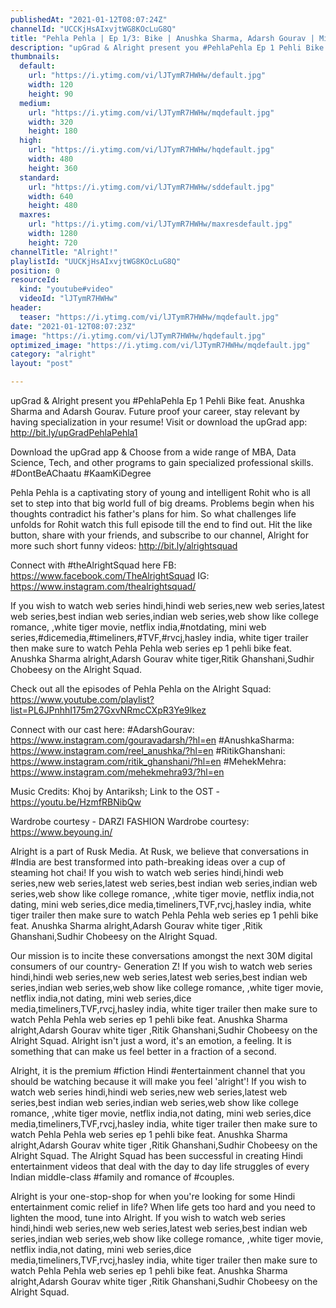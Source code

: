 ```yaml
---
publishedAt: "2021-01-12T08:07:24Z"
channelId: "UCCKjHsAIxvjtWG8KOcLuG8Q"
title: "Pehla Pehla | Ep 1/3: Bike | Anushka Sharma, Adarsh Gourav | Mini Web Series | Alright!"
description: "upGrad & Alright present you #PehlaPehla Ep 1 Pehli Bike feat. Anushka Sharma and Adarsh Gourav. Future proof your career, stay relevant by having specialization in your resume! Visit or download the upGrad app: http://bit.ly/upGradPehlaPehla1\n\nDownload the upGrad app & Choose from a wide range of MBA, Data Science, Tech, and other programs to gain specialized professional skills. #DontBeAChaatu #KaamKiDegree\n\nPehla Pehla is a captivating story of young and intelligent Rohit who is all set to step into that big world full of big dreams. Problems begin when his thoughts contradict his father's plans for him. So what challenges life unfolds for Rohit watch this full episode till the end to find out. \nHit the like button, share with your friends, and subscribe to our channel, Alright for more such short funny videos: http://bit.ly/alrightsquad\n\nConnect with #theAlrightSquad here\nFB: https://www.facebook.com/TheAlrightSquad\nIG: https://www.instagram.com/thealrightsquad/\n\nIf you wish to watch web series hindi,hindi web series,new web series,latest web series,best indian web series,indian web series,web show like college romance, ,white tiger movie, netflix india,#notdating, mini web series,#dicemedia,#timeliners,#TVF,#rvcj,hasley india, white tiger trailer then make sure to watch Pehla Pehla web series ep 1 pehli bike feat. Anushka Sharma alright,Adarsh Gourav white tiger,Ritik Ghanshani,Sudhir Chobeesy on the Alright Squad. \n\n\nCheck out all the episodes of Pehla Pehla on the Alright Squad: https://www.youtube.com/playlist?list=PL6JPnhhI175m27GxvNRmcCXpR3Ye9lkez\n\nConnect with our cast here:\n#AdarshGourav: https://www.instagram.com/gouravadarsh/?hl=en\n#AnushkaSharma: https://www.instagram.com/reel_anushka/?hl=en\n#RitikGhanshani: https://www.instagram.com/ritik_ghanshani/?hl=en\n#MehekMehra: https://www.instagram.com/mehekmehra93/?hl=en\n\nMusic Credits: \nKhoj by Antariksh; Link to the OST - https://youtu.be/HzmfRBNibQw\n\nWardrobe courtesy - DARZI FASHION\nWardrobe courtesy: https://www.beyoung.in/\n\nAlright is a part of Rusk Media. At Rusk, we believe that conversations in #India are best transformed into path-breaking ideas over a cup of steaming hot chai! If you wish to watch web series hindi,hindi web series,new web series,latest web series,best indian web series,indian web series,web show like college romance, ,white tiger movie, netflix india,not dating, mini web series,dice media,timeliners,TVF,rvcj,hasley india, white tiger trailer then make sure to watch Pehla Pehla web series ep 1 pehli bike feat. Anushka Sharma alright,Adarsh Gourav white tiger ,Ritik Ghanshani,Sudhir Chobeesy on the Alright Squad. \n\n\nOur mission is to incite these conversations amongst the next 30M digital consumers of our country- Generation Z! If you wish to watch web series hindi,hindi web series,new web series,latest web series,best indian web series,indian web series,web show like college romance, ,white tiger movie, netflix india,not dating, mini web series,dice media,timeliners,TVF,rvcj,hasley india, white tiger trailer then make sure to watch Pehla Pehla web series ep 1 pehli bike feat. Anushka Sharma alright,Adarsh Gourav white tiger ,Ritik Ghanshani,Sudhir Chobeesy on the Alright Squad. Alright isn't just a word, it's an emotion, a feeling. It is something that can make us feel better in a fraction of a second.\n\nAlright, it is the premium #fiction Hindi #entertainment channel that you should be watching because it will make you feel 'alright'! If you wish to watch web series hindi,hindi web series,new web series,latest web series,best indian web series,indian web series,web show like college romance, ,white tiger movie, netflix india,not dating, mini web series,dice media,timeliners,TVF,rvcj,hasley india, white tiger trailer then make sure to watch Pehla Pehla web series ep 1 pehli bike feat. Anushka Sharma alright,Adarsh Gourav white tiger ,Ritik Ghanshani,Sudhir Chobeesy on the Alright Squad. The Alright Squad has been successful in creating Hindi entertainment videos that deal with the day to day life struggles of every Indian middle-class #family and romance of #couples.\n\nAlright is your one-stop-shop for when you're looking for some Hindi entertainment comic relief in life? When life gets too hard and you need to lighten the mood, tune into Alright. If you wish to watch web series hindi,hindi web series,new web series,latest web series,best indian web series,indian web series,web show like college romance, ,white tiger movie, netflix india,not dating, mini web series,dice media,timeliners,TVF,rvcj,hasley india, white tiger trailer then make sure to watch Pehla Pehla web series ep 1 pehli bike feat. Anushka Sharma alright,Adarsh Gourav white tiger ,Ritik Ghanshani,Sudhir Chobeesy on the Alright Squad."
thumbnails:
  default:
    url: "https://i.ytimg.com/vi/lJTymR7HWHw/default.jpg"
    width: 120
    height: 90
  medium:
    url: "https://i.ytimg.com/vi/lJTymR7HWHw/mqdefault.jpg"
    width: 320
    height: 180
  high:
    url: "https://i.ytimg.com/vi/lJTymR7HWHw/hqdefault.jpg"
    width: 480
    height: 360
  standard:
    url: "https://i.ytimg.com/vi/lJTymR7HWHw/sddefault.jpg"
    width: 640
    height: 480
  maxres:
    url: "https://i.ytimg.com/vi/lJTymR7HWHw/maxresdefault.jpg"
    width: 1280
    height: 720
channelTitle: "Alright!"
playlistId: "UUCKjHsAIxvjtWG8KOcLuG8Q"
position: 0
resourceId:
  kind: "youtube#video"
  videoId: "lJTymR7HWHw"
header:
  teaser: "https://i.ytimg.com/vi/lJTymR7HWHw/mqdefault.jpg"
date: "2021-01-12T08:07:23Z"
image: "https://i.ytimg.com/vi/lJTymR7HWHw/hqdefault.jpg"
optimized_image: "https://i.ytimg.com/vi/lJTymR7HWHw/mqdefault.jpg"
category: "alright"
layout: "post"

---
```

upGrad & Alright present you #PehlaPehla Ep 1 Pehli Bike feat. Anushka Sharma and Adarsh Gourav. Future proof your career, stay relevant by having specialization in your resume! Visit or download the upGrad app: http://bit.ly/upGradPehlaPehla1

Download the upGrad app & Choose from a wide range of MBA, Data Science, Tech, and other programs to gain specialized professional skills. #DontBeAChaatu #KaamKiDegree

Pehla Pehla is a captivating story of young and intelligent Rohit who is all set to step into that big world full of big dreams. Problems begin when his thoughts contradict his father's plans for him. So what challenges life unfolds for Rohit watch this full episode till the end to find out. 
Hit the like button, share with your friends, and subscribe to our channel, Alright for more such short funny videos: http://bit.ly/alrightsquad

Connect with #theAlrightSquad here
FB: https://www.facebook.com/TheAlrightSquad
IG: https://www.instagram.com/thealrightsquad/

If you wish to watch web series hindi,hindi web series,new web series,latest web series,best indian web series,indian web series,web show like college romance, ,white tiger movie, netflix india,#notdating, mini web series,#dicemedia,#timeliners,#TVF,#rvcj,hasley india, white tiger trailer then make sure to watch Pehla Pehla web series ep 1 pehli bike feat. Anushka Sharma alright,Adarsh Gourav white tiger,Ritik Ghanshani,Sudhir Chobeesy on the Alright Squad. 


Check out all the episodes of Pehla Pehla on the Alright Squad: https://www.youtube.com/playlist?list=PL6JPnhhI175m27GxvNRmcCXpR3Ye9lkez

Connect with our cast here:
#AdarshGourav: https://www.instagram.com/gouravadarsh/?hl=en
#AnushkaSharma: https://www.instagram.com/reel_anushka/?hl=en
#RitikGhanshani: https://www.instagram.com/ritik_ghanshani/?hl=en
#MehekMehra: https://www.instagram.com/mehekmehra93/?hl=en

Music Credits: 
Khoj by Antariksh; Link to the OST - https://youtu.be/HzmfRBNibQw

Wardrobe courtesy - DARZI FASHION
Wardrobe courtesy: https://www.beyoung.in/

Alright is a part of Rusk Media. At Rusk, we believe that conversations in #India are best transformed into path-breaking ideas over a cup of steaming hot chai! If you wish to watch web series hindi,hindi web series,new web series,latest web series,best indian web series,indian web series,web show like college romance, ,white tiger movie, netflix india,not dating, mini web series,dice media,timeliners,TVF,rvcj,hasley india, white tiger trailer then make sure to watch Pehla Pehla web series ep 1 pehli bike feat. Anushka Sharma alright,Adarsh Gourav white tiger ,Ritik Ghanshani,Sudhir Chobeesy on the Alright Squad. 


Our mission is to incite these conversations amongst the next 30M digital consumers of our country- Generation Z! If you wish to watch web series hindi,hindi web series,new web series,latest web series,best indian web series,indian web series,web show like college romance, ,white tiger movie, netflix india,not dating, mini web series,dice media,timeliners,TVF,rvcj,hasley india, white tiger trailer then make sure to watch Pehla Pehla web series ep 1 pehli bike feat. Anushka Sharma alright,Adarsh Gourav white tiger ,Ritik Ghanshani,Sudhir Chobeesy on the Alright Squad. Alright isn't just a word, it's an emotion, a feeling. It is something that can make us feel better in a fraction of a second.

Alright, it is the premium #fiction Hindi #entertainment channel that you should be watching because it will make you feel 'alright'! If you wish to watch web series hindi,hindi web series,new web series,latest web series,best indian web series,indian web series,web show like college romance, ,white tiger movie, netflix india,not dating, mini web series,dice media,timeliners,TVF,rvcj,hasley india, white tiger trailer then make sure to watch Pehla Pehla web series ep 1 pehli bike feat. Anushka Sharma alright,Adarsh Gourav white tiger ,Ritik Ghanshani,Sudhir Chobeesy on the Alright Squad. The Alright Squad has been successful in creating Hindi entertainment videos that deal with the day to day life struggles of every Indian middle-class #family and romance of #couples.

Alright is your one-stop-shop for when you're looking for some Hindi entertainment comic relief in life? When life gets too hard and you need to lighten the mood, tune into Alright. If you wish to watch web series hindi,hindi web series,new web series,latest web series,best indian web series,indian web series,web show like college romance, ,white tiger movie, netflix india,not dating, mini web series,dice media,timeliners,TVF,rvcj,hasley india, white tiger trailer then make sure to watch Pehla Pehla web series ep 1 pehli bike feat. Anushka Sharma alright,Adarsh Gourav white tiger ,Ritik Ghanshani,Sudhir Chobeesy on the Alright Squad.